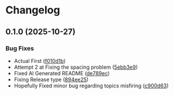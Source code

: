 # Changelog

## 0.1.0 (2025-10-27)

### Bug Fixes

* Actual First ([f010d1b](https://github.com/ScottGibb/Gibbiverse-Link-Fixer/commit/f010d1bd3b65829082eb882defafe910a0d5c2b4))
* Attempt 2 at Fixing the spacing problem ([5ebb3e9](https://github.com/ScottGibb/Gibbiverse-Link-Fixer/commit/5ebb3e957ee03b555de2ff1a25f65eacc4e66592))
* Fixed AI Generated README ([de789ec](https://github.com/ScottGibb/Gibbiverse-Link-Fixer/commit/de789ec1c78dc16708136e4967ca680f5968dfd7))
* Fixing Release type ([894ee25](https://github.com/ScottGibb/Gibbiverse-Link-Fixer/commit/894ee25d402f271a6aef158b27d91e0b26015871))
* Hopefully Fixed minor bug regarding topics misfiring ([c900d63](https://github.com/ScottGibb/Gibbiverse-Link-Fixer/commit/c900d6357a65f3a342786616b81a047de4d0c997))
